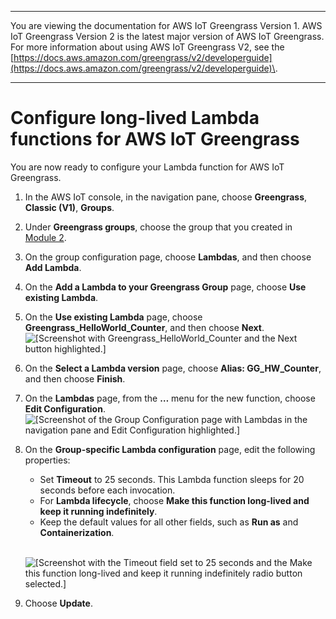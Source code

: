 --------

You are viewing the documentation for AWS IoT Greengrass Version 1\. AWS IoT Greengrass Version 2 is the latest major version of AWS IoT Greengrass\. For more information about using AWS IoT Greengrass V2, see the [https://docs.aws.amazon.com/greengrass/v2/developerguide](https://docs.aws.amazon.com/greengrass/v2/developerguide)\.

--------

# Configure long\-lived Lambda functions for AWS IoT Greengrass<a name="long-lived"></a>

You are now ready to configure your Lambda function for AWS IoT Greengrass\.

1. <a name="console-gg-groups"></a>In the AWS IoT console, in the navigation pane, choose **Greengrass**, **Classic \(V1\)**, **Groups**\.

1. Under **Greengrass groups**, choose the group that you created in [Module 2](module2.md)\.

1. On the group configuration page, choose **Lambdas**, and then choose **Add Lambda**\.

1. On the **Add a Lambda to your Greengrass Group** page, choose **Use existing Lambda**\.

1. On the **Use existing Lambda** page, choose **Greengrass\_HelloWorld\_Counter**, and then choose **Next**\.  
![\[Screenshot with Greengrass_HelloWorld_Counter and the Next button highlighted.\]](http://docs.aws.amazon.com/greengrass/v1/developerguide/images/gg-get-started-049.png)

1. On the **Select a Lambda version** page, choose **Alias: GG\_HW\_Counter**, and then choose **Finish**\.

1. On the **Lambdas** page, from the **…** menu for the new function, choose **Edit Configuration**\.  
![\[Screenshot of the Group Configuration page with Lambdas in the navigation pane and Edit Configuration highlighted.\]](http://docs.aws.amazon.com/greengrass/v1/developerguide/images/gg-get-started-050.png)

1. On the **Group\-specific Lambda configuration** page, edit the following properties:
   + Set **Timeout** to 25 seconds\. This Lambda function sleeps for 20 seconds before each invocation\.
   + For **Lambda lifecycle**, choose **Make this function long\-lived and keep it running indefinitely**\.
   + Keep the default values for all other fields, such as **Run as** and **Containerization**\.

      
![\[Screenshot with the Timeout field set to 25 seconds and the Make this function long-lived and keep it running indefinitely radio button selected.\]](http://docs.aws.amazon.com/greengrass/v1/developerguide/images/gg-get-started-051.png)

1. Choose **Update**\.